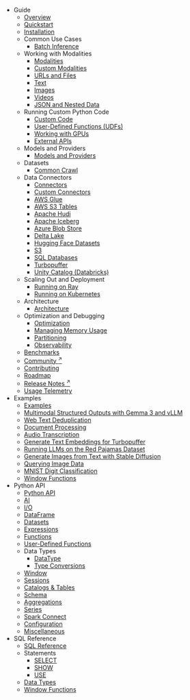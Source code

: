 * Guide
    * [Overview](index.md)
    * [Quickstart](quickstart.md)
    * [Installation](install.md)
    * Common Use Cases
        * [Batch Inference](use-case/batch-inference.md)
    * Working with Modalities
        * [Modalities](modalities/index.md)
        * [Custom Modalities](modalities/custom.md)
        * [URLs and Files](modalities/urls.md)
        * [Text](modalities/text.md)
        * [Images](modalities/images.md)
        * [Videos](modalities/videos.md)
        * [JSON and Nested Data](modalities/json.md)
    * Running Custom Python Code
        * [Custom Code](custom-code/index.md)
        * [User-Defined Functions (UDFs)](custom-code/udfs.md)
        * [Working with GPUs](custom-code/gpu.md)
        * [External APIs](custom-code/apis.md)
    * Models and Providers
        * [Models and Providers](models/index.md)
    * Datasets
        * [Common Crawl](datasets/common-crawl.md)
    * Data Connectors
        * [Connectors](connectors/index.md)
        * [Custom Connectors](connectors/custom.md)
        * [AWS Glue](connectors/glue.md)
        * [AWS S3 Tables](connectors/s3tables.md)
        * [Apache Hudi](connectors/hudi.md)
        * [Apache Iceberg](connectors/iceberg.md)
        * [Azure Blob Store](connectors/azure.md)
        * [Delta Lake](connectors/delta_lake.md)
        * [Hugging Face Datasets](connectors/huggingface.md)
        * [S3](connectors/aws.md)
        * [SQL Databases](connectors/sql.md)
        * [Turbopuffer](connectors/turbopuffer.md)
        * [Unity Catalog (Databricks)](connectors/unity_catalog.md)
    * Scaling Out and Deployment
        * [Running on Ray](distributed.md)
        * [Running on Kubernetes](kubernetes.md)
    * Architecture
        * [Architecture](architecture/index.md)
    * Optimization and Debugging
        * [Optimization](optimization/index.md)
        * [Managing Memory Usage](optimization/memory.md)
        * [Partitioning](optimization/partitioning.md)
        * [Observability](optimization/observability.md)
    * [Benchmarks](benchmarks/index.md)
    * [Community <sup>↗</sup>](http://www.daft.ai/slack)
    * [Contributing](contributing-to-daft.md)
    * [Roadmap](roadmap.md)
    * [Release Notes <sup>↗</sup>](https://github.com/Eventual-Inc/Daft/releases)
    * [Usage Telemetry](telemetry.md)
* Examples
    * [Examples](examples/index.md)
    * [Multimodal Structured Outputs with Gemma 3 and vLLM](examples/mm_structured_outputs.md)
    * [Web Text Deduplication](examples/minhash-dedupe.md)
    * [Document Processing](examples/document-processing.md)
    * [Audio Transcription](examples/audio-transcription.md)
    * [Generate Text Embeddings for Turbopuffer](examples/text-embeddings.md)
    * [Running LLMs on the Red Pajamas Dataset](examples/llms-red-pajamas.md)
    * [Generate Images from Text with Stable Diffusion](examples/image-generation.md)
    * [Querying Image Data](examples/querying-images.md)
    * [MNIST Digit Classification](examples/mnist.md)
    * [Window Functions](examples/window-functions.md)
* Python API
    * [Python API](api/index.md)
    * [AI](api/ai.md)
    * [I/O](api/io.md)
    * [DataFrame](api/dataframe.md)
    * [Datasets](api/datasets.md)
    * [Expressions](api/expressions.md)
    * [Functions](api/functions/)
    * [User-Defined Functions](api/udf.md)
    * Data Types
        * [DataType](api/datatypes/index.md)
        * [Type Conversions](api/datatypes/type_conversions.md)
    * [Window](api/window.md)
    * [Sessions](api/sessions.md)
    * [Catalogs & Tables](api/catalogs_tables.md)
    * [Schema](api/schema.md)
    * [Aggregations](api/aggregations.md)
    * [Series](api/series.md)
    * [Spark Connect](api/spark_connect.md)
    * [Configuration](api/config.md)
    * [Miscellaneous](api/misc.md)
* SQL Reference
    * [SQL Reference](sql/index.md)
    * Statements
        * [SELECT](sql/statements/select.md)
        * [SHOW](sql/statements/show.md)
        * [USE](sql/statements/use.md)
    * [Data Types](sql/datatypes.md)
    * [Window Functions](sql/window_functions.md)

<!--
TODO
        * [Custom Connectors](connectors/custom.md)
        * [CSV](connectors/csv.md)
        * [Google Cloud Storage (GCS)](connectors/gcs.md)
        * [HTTP](connectors/http.md)
        * [JSON](connectors/json.md)
        * [Lance](connectors/lance.md)
        * [Parquet](connectors/parquet.md)
        * [Turbopuffer](connectors/turbopuffer.md)
        * [WARC (Web ARChive)](connectors/warc.md)
-->
